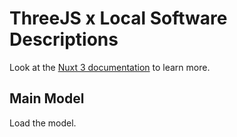 # ThreeJS x Local Software Descriptions

Look at the [Nuxt 3 documentation](https://nuxt.com/docs/getting-started/introduction) to learn more.

## Main Model

Load the model.
